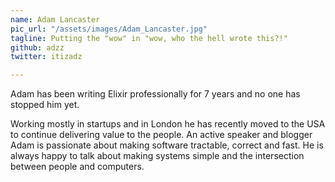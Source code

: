 ```yaml
---
name: Adam Lancaster
pic_url: "/assets/images/Adam_Lancaster.jpg"
tagline: Putting the "wow" in "wow, who the hell wrote this?!"
github: adzz
twitter: itizadz

---
```

Adam has been writing Elixir professionally for 7 years and no one has stopped him yet.

Working mostly in startups and in London he has recently moved to the USA to continue delivering value to the people. An active speaker and blogger Adam is passionate about making software tractable, correct and fast. He is always happy to talk about making systems simple and the intersection between people and computers.
